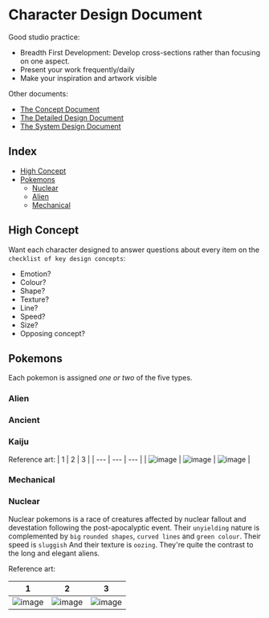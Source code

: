 # Character Design Document
Good studio practice: 
* Breadth First Development: Develop cross-sections rather than focusing on one aspect.
* Present your work frequently/daily
* Make your inspiration and artwork visible

Other documents:
* [The Concept Document](/documents/The%20Concept%20Document.md)
* [The Detailed Design Document](/documents/The%20Detailed%20Design%20Document.md)
* [The System Design Document](/documents/systems/The%20System%20Design%20Document.md)

## Index
* [High Concept](#high-concept)
* [Pokemons](#pokemons)
    * [Nuclear](#nuclear)
    * [Alien](#alien)
    * [Mechanical](#mechanical)

## High Concept
Want each character designed to answer questions about every item on the `checklist of key design concepts`:
* Emotion?
* Colour?
* Shape?
* Texture?
* Line?
* Speed?
* Size?
* Opposing concept?

## Pokemons
Each pokemon is assigned _one or two_ of the five types.

### Alien

### Ancient

### Kaiju
Reference art:
| 1 | 2 | 3 |
| --- | --- | --- |
| ![image](https://github.com/fourlastor-jams/into-the-wip/assets/4059636/edb1ca3d-9345-45e1-bf69-5bd00eb5ac20) | ![image](https://github.com/fourlastor-jams/into-the-wip/assets/4059636/d7374676-fb04-4d57-811e-716a10028dbb) | ![image](https://github.com/fourlastor-jams/into-the-wip/assets/4059636/1897931e-3508-4b19-bb55-35859f466e85) |

### Mechanical

### Nuclear
Nuclear pokemons is a race of creatures affected by nuclear fallout and devestation following the post-apocalyptic event. Their `unyielding` nature is complemented by `big` `rounded shapes`, `curved lines` and `green colour`. Their speed is `sluggish` And their texture is `oozing`. They're quite the contrast to the long and elegant aliens.

Reference art:

| 1 | 2 | 3 |
| --- | --- | --- |
| ![image](https://github.com/fourlastor-jams/into-the-wip/assets/4059636/09c8c243-126a-4f01-b83a-49d7444bcfdb) | ![image](https://github.com/fourlastor-jams/into-the-wip/assets/4059636/5d29237e-10d4-4899-8001-4f9790852c4c) | ![image](https://github.com/fourlastor-jams/into-the-wip/assets/4059636/ee84687a-56f2-4200-85a5-9f39fd2c3c0d) |
